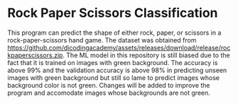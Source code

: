 # Rock Paper Scissors Classification

This program can predict the shape of either rock, paper, or scissors in a rock-paper-scissors hand game. The dataset was obtained from https://github.com/dicodingacademy/assets/releases/download/release/rockpaperscissors.zip. The ML model in this repository is still biased due to the fact that it is trained on images with green background. The accuracy is above 99% and the validation accuracy is above 98% in predicting unseen images with green background but still so lame to predict images whose background color is not green. Changes will be added to improve the program and accomodate images whose backgrounds are not green.
